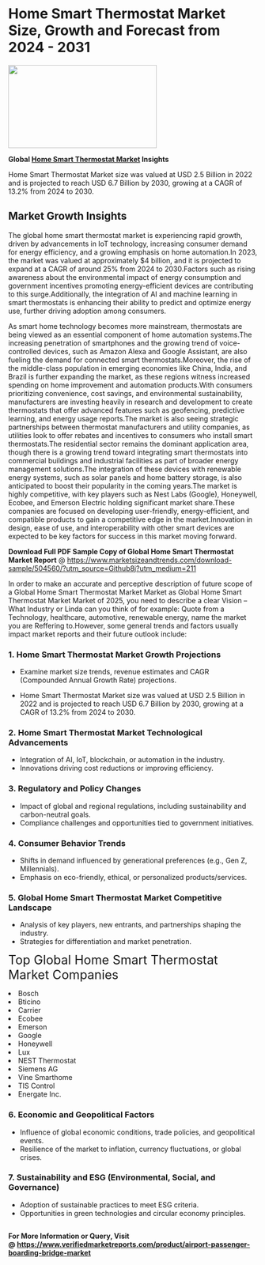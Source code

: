 <H1>Home Smart Thermostat Market Size, Growth and Forecast from 2024 - 2031</H1><img class="aligncenter size-medium wp-image-584254" src="https://thirdeyenews.in/wp-content/uploads/2024/09/Global-Market-Research-300x168.jpeg" alt="" width="300" height="168" /><p><strong>Global&nbsp;<a href="https://www.marketsizeandtrends.com/download-sample/504560/?utm_source=Github8j?utm_medium=211">Home Smart Thermostat Market</a> Insights</strong></p><p>Home Smart Thermostat Market size was valued at USD 2.5 Billion in 2022 and is projected to reach USD 6.7 Billion by 2030, growing at a CAGR of 13.2% from 2024 to 2030.</p><p><h2>Market Growth Insights</h2> <p>The global home smart thermostat market is experiencing rapid growth, driven by advancements in IoT technology, increasing consumer demand for energy efficiency, and a growing emphasis on home automation.In 2023, the market was valued at approximately $4 billion, and it is projected to expand at a CAGR of around 25% from 2024 to 2030.Factors such as rising awareness about the environmental impact of energy consumption and government incentives promoting energy-efficient devices are contributing to this surge.Additionally, the integration of AI and machine learning in smart thermostats is enhancing their ability to predict and optimize energy use, further driving adoption among consumers.</p> <p>As smart home technology becomes more mainstream, thermostats are being viewed as an essential component of home automation systems.The increasing penetration of smartphones and the growing trend of voice-controlled devices, such as Amazon Alexa and Google Assistant, are also fueling the demand for connected smart thermostats.Moreover, the rise of the middle-class population in emerging economies like China, India, and Brazil is further expanding the market, as these regions witness increased spending on home improvement and automation products.With consumers prioritizing convenience, cost savings, and environmental sustainability, manufacturers are investing heavily in research and development to create thermostats that offer advanced features such as geofencing, predictive learning, and energy usage reports.The market is also seeing strategic partnerships between thermostat manufacturers and utility companies, as utilities look to offer rebates and incentives to consumers who install smart thermostats.The residential sector remains the dominant application area, though there is a growing trend toward integrating smart thermostats into commercial buildings and industrial facilities as part of broader energy management solutions.The integration of these devices with renewable energy systems, such as solar panels and home battery storage, is also anticipated to boost their popularity in the coming years.The market is highly competitive, with key players such as Nest Labs (Google), Honeywell, Ecobee, and Emerson Electric holding significant market share.These companies are focused on developing user-friendly, energy-efficient, and compatible products to gain a competitive edge in the market.Innovation in design, ease of use, and interoperability with other smart devices are expected to be key factors for success in this market moving forward.</p> <p><span class=""><strong>Download Full PDF Sample Copy of Global Home Smart Thermostat Market Report</strong> @ <a href="https://www.marketsizeandtrends.com/download-sample/504560/?utm_source=Github8j?utm_medium=211" target="_blank">https://www.marketsizeandtrends.com/download-sample/504560/?utm_source=Github8j?utm_medium=211</a></span></p><p>In order to make an accurate and perceptive description of future scope of a Global&nbsp;Home Smart Thermostat Market Market as Global&nbsp;Home Smart Thermostat Market Market of 2025, you need to describe a clear Vision &ndash; What Industry or Linda can you think of for example: Quote from a Technology, healthcare, automotive, renewable energy, name the market you are Reffering to.However, some general trends and factors usually impact market reports and their future outlook include:</p><h3>1.&nbsp;<strong>Home Smart Thermostat Market Growth Projections</strong></h3><ul><li>Examine market size trends, revenue estimates and CAGR (Compounded Annual Growth Rate) projections.</li><li><p>Home Smart Thermostat Market size was valued at USD 2.5 Billion in 2022 and is projected to reach USD 6.7 Billion by 2030, growing at a CAGR of 13.2% from 2024 to 2030.</p></li></ul><h3>2.&nbsp;<strong>Home Smart Thermostat Market Technological Advancements</strong></h3><ul><li>Integration of AI, IoT, blockchain, or automation in the industry.</li><li>Innovations driving cost reductions or improving efficiency.</li></ul><h3>3.&nbsp;<strong>Regulatory and Policy Changes</strong></h3><ul><li>Impact of global and regional regulations, including sustainability and carbon-neutral goals.</li><li>Compliance challenges and opportunities tied to government initiatives.</li></ul><h3>4.&nbsp;<strong>Consumer Behavior Trends</strong></h3><ul><li>Shifts in demand influenced by generational preferences (e.g., Gen Z, Millennials).</li><li>Emphasis on eco-friendly, ethical, or personalized products/services.</li></ul><h3>5.&nbsp;<strong>Global Home Smart Thermostat Market Competitive Landscape</strong></h3><ul><li>Analysis of key players, new entrants, and partnerships shaping the industry.</li><li>Strategies for differentiation and market penetration.</li></ul><p data-pm-slice="1 1 []"><span style="color: inherit; font-family: inherit; font-size: 25px;">Top Global Home Smart Thermostat Market Companies</span></p><div class="" data-test-id=""><p><li>Bosch</li><li> Bticino</li><li> Carrier</li><li> Ecobee</li><li> Emerson</li><li> Google</li><li> Honeywell</li><li> Lux</li><li> NEST Thermostat</li><li> Siemens AG</li><li> Vine Smarthome</li><li> TIS Control</li><li> Energate Inc.</li></p></div><h3>6.&nbsp;<strong>Economic and Geopolitical Factors</strong></h3><ul><li>Influence of global economic conditions, trade policies, and geopolitical events.</li><li>Resilience of the market to inflation, currency fluctuations, or global crises.</li></ul><h3>7.&nbsp;<strong>Sustainability and ESG (Environmental, Social, and Governance)</strong></h3><ul><li>Adoption of sustainable practices to meet ESG criteria.</li><li>Opportunities in green technologies and circular economy principles.</li></ul><h2><strong style="font-size: 14px;">For More Information or Query, Visit @&nbsp;</strong><a style="background-color: #ffffff; font-size: 14px;" href="https://www.marketsizeandtrends.com/report/home-smart-thermostat-market/" target="_blank">https://www.verifiedmarketreports.com/product/airport-passenger-boarding-bridge-market</a></h2>